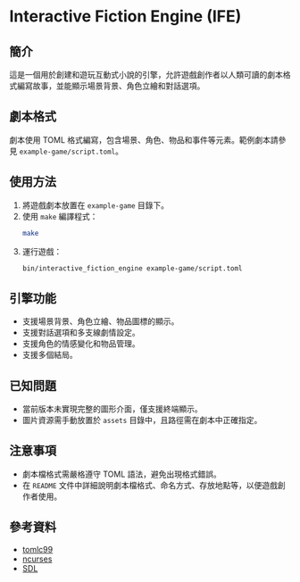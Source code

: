 # Interactive Fiction Engine (IFE)

## 簡介
這是一個用於創建和遊玩互動式小說的引擎，允許遊戲創作者以人類可讀的劇本格式編寫故事，並能顯示場景背景、角色立繪和對話選項。

## 劇本格式
劇本使用 TOML 格式編寫，包含場景、角色、物品和事件等元素。範例劇本請參見 `example-game/script.toml`。

## 使用方法
1. 將遊戲劇本放置在 `example-game` 目錄下。
2. 使用 `make` 編譯程式：
    ```bash
    make
    ```
3. 運行遊戲：
    ```bash
    bin/interactive_fiction_engine example-game/script.toml
    ```

## 引擎功能
- 支援場景背景、角色立繪、物品圖標的顯示。
- 支援對話選項和多支線劇情設定。
- 支援角色的情感變化和物品管理。
- 支援多個結局。

## 已知問題
- 當前版本未實現完整的圖形介面，僅支援終端顯示。
- 圖片資源需手動放置於 `assets` 目錄中，且路徑需在劇本中正確指定。

## 注意事項
- 劇本檔格式需嚴格遵守 TOML 語法，避免出現格式錯誤。
- 在 `README` 文件中詳細說明劇本檔格式、命名方式、存放地點等，以便遊戲創作者使用。

## 參考資料
- [tomlc99](https://github.com/cktan/tomlc99)
- [ncurses](https://invisible-island.net/ncurses/)
- [SDL](https://www.libsdl.org/)
